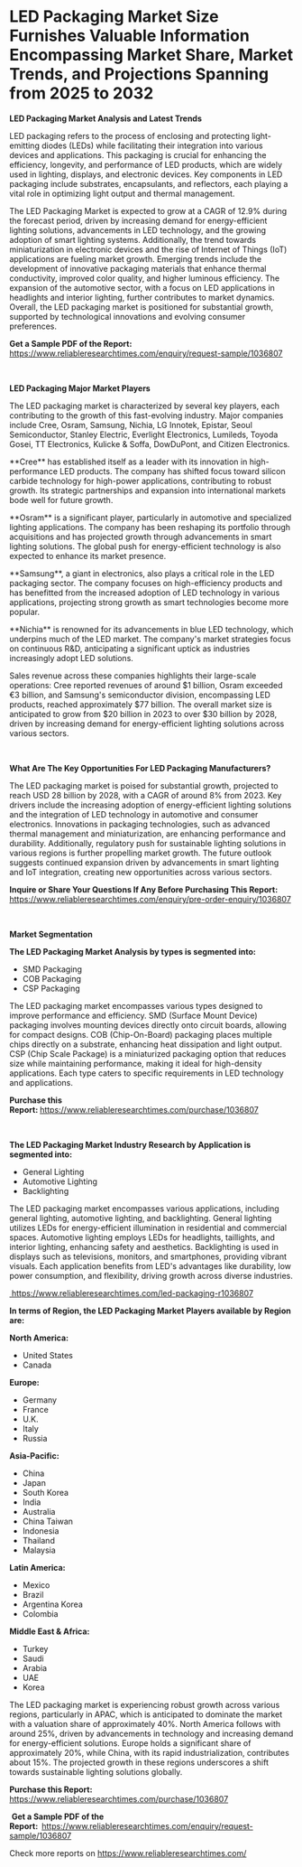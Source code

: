 <p><h1>LED Packaging Market Size Furnishes Valuable Information Encompassing Market Share, Market Trends, and Projections Spanning from 2025 to 2032</h1></p><p><strong>LED Packaging Market Analysis and Latest Trends</strong></p>
<p><p>LED packaging refers to the process of enclosing and protecting light-emitting diodes (LEDs) while facilitating their integration into various devices and applications. This packaging is crucial for enhancing the efficiency, longevity, and performance of LED products, which are widely used in lighting, displays, and electronic devices. Key components in LED packaging include substrates, encapsulants, and reflectors, each playing a vital role in optimizing light output and thermal management.</p><p>The LED Packaging Market is expected to grow at a CAGR of 12.9% during the forecast period, driven by increasing demand for energy-efficient lighting solutions, advancements in LED technology, and the growing adoption of smart lighting systems. Additionally, the trend towards miniaturization in electronic devices and the rise of Internet of Things (IoT) applications are fueling market growth. Emerging trends include the development of innovative packaging materials that enhance thermal conductivity, improved color quality, and higher luminous efficiency. The expansion of the automotive sector, with a focus on LED applications in headlights and interior lighting, further contributes to market dynamics. Overall, the LED packaging market is positioned for substantial growth, supported by technological innovations and evolving consumer preferences.</p></p>
<p><strong>Get a Sample PDF of the Report:&nbsp;</strong> <a href="https://www.reliableresearchtimes.com/enquiry/request-sample/1036807?utm_campaign=3326&utm_medium=2&utm_source=Github&utm_content=ia&utm_term=02042025&utm_id=led-packaging">https://www.reliableresearchtimes.com/enquiry/request-sample/1036807</a></p>
<p>&nbsp;</p>
<p><strong>LED Packaging Major Market Players</strong></p>
<p><p>The LED packaging market is characterized by several key players, each contributing to the growth of this fast-evolving industry. Major companies include Cree, Osram, Samsung, Nichia, LG Innotek, Epistar, Seoul Semiconductor, Stanley Electric, Everlight Electronics, Lumileds, Toyoda Gosei, TT Electronics, Kulicke & Soffa, DowDuPont, and Citizen Electronics.</p><p>**Cree** has established itself as a leader with its innovation in high-performance LED products. The company has shifted focus toward silicon carbide technology for high-power applications, contributing to robust growth. Its strategic partnerships and expansion into international markets bode well for future growth.</p><p>**Osram** is a significant player, particularly in automotive and specialized lighting applications. The company has been reshaping its portfolio through acquisitions and has projected growth through advancements in smart lighting solutions. The global push for energy-efficient technology is also expected to enhance its market presence.</p><p>**Samsung**, a giant in electronics, also plays a critical role in the LED packaging sector. The company focuses on high-efficiency products and has benefitted from the increased adoption of LED technology in various applications, projecting strong growth as smart technologies become more popular.</p><p>**Nichia** is renowned for its advancements in blue LED technology, which underpins much of the LED market. The company's market strategies focus on continuous R&D, anticipating a significant uptick as industries increasingly adopt LED solutions.</p><p>Sales revenue across these companies highlights their large-scale operations: Cree reported revenues of around $1 billion, Osram exceeded €3 billion, and Samsung's semiconductor division, encompassing LED products, reached approximately $77 billion. The overall market size is anticipated to grow from $20 billion in 2023 to over $30 billion by 2028, driven by increasing demand for energy-efficient lighting solutions across various sectors.</p></p>
<p>&nbsp;</p>
<p><strong>What Are The Key Opportunities For LED Packaging Manufacturers?</strong></p>
<p><p>The LED packaging market is poised for substantial growth, projected to reach USD 28 billion by 2028, with a CAGR of around 8% from 2023. Key drivers include the increasing adoption of energy-efficient lighting solutions and the integration of LED technology in automotive and consumer electronics. Innovations in packaging technologies, such as advanced thermal management and miniaturization, are enhancing performance and durability. Additionally, regulatory push for sustainable lighting solutions in various regions is further propelling market growth. The future outlook suggests continued expansion driven by advancements in smart lighting and IoT integration, creating new opportunities across various sectors.</p></p>
<p><strong>Inquire or Share Your Questions If Any Before Purchasing This Report:</strong> <a href="https://www.reliableresearchtimes.com/enquiry/pre-order-enquiry/1036807?utm_campaign=3326&utm_medium=2&utm_source=Github&utm_content=ia&utm_term=02042025&utm_id=led-packaging">https://www.reliableresearchtimes.com/enquiry/pre-order-enquiry/1036807</a></p>
<p>&nbsp;</p>
<p><strong>Market Segmentation</strong></p>
<p><strong>The LED Packaging Market Analysis by types is segmented into:</strong></p>
<p><ul><li>SMD Packaging</li><li>COB Packaging</li><li>CSP Packaging</li></ul></p>
<p><p>The LED packaging market encompasses various types designed to improve performance and efficiency. SMD (Surface Mount Device) packaging involves mounting devices directly onto circuit boards, allowing for compact designs. COB (Chip-On-Board) packaging places multiple chips directly on a substrate, enhancing heat dissipation and light output. CSP (Chip Scale Package) is a miniaturized packaging option that reduces size while maintaining performance, making it ideal for high-density applications. Each type caters to specific requirements in LED technology and applications.</p></p>
<p><strong>Purchase this Report:&nbsp;</strong><a href="https://www.reliableresearchtimes.com/purchase/1036807?utm_campaign=3326&utm_medium=2&utm_source=Github&utm_content=ia&utm_term=02042025&utm_id=led-packaging">https://www.reliableresearchtimes.com/purchase/1036807</a></p>
<p>&nbsp;</p>
<p><strong>The LED Packaging Market Industry Research by Application is segmented into:</strong></p>
<p><ul><li>General Lighting</li><li>Automotive Lighting</li><li>Backlighting</li></ul></p>
<p><p>The LED packaging market encompasses various applications, including general lighting, automotive lighting, and backlighting. General lighting utilizes LEDs for energy-efficient illumination in residential and commercial spaces. Automotive lighting employs LEDs for headlights, taillights, and interior lighting, enhancing safety and aesthetics. Backlighting is used in displays such as televisions, monitors, and smartphones, providing vibrant visuals. Each application benefits from LED's advantages like durability, low power consumption, and flexibility, driving growth across diverse industries.</p></p>
<p><a href="https://www.reliableresearchtimes.com/led-packaging-r1036807?utm_campaign=3326&utm_medium=2&utm_source=Github&utm_content=ia&utm_term=02042025&utm_id=led-packaging">&nbsp;https://www.reliableresearchtimes.com/led-packaging-r1036807</a></p>
<p><strong>In terms of Region, the LED Packaging Market Players available by Region are:</strong></p>
<p>
    <p> <strong> North America: </strong>
        <ul>
            <li>United States</li>
            <li>Canada</li>
        </ul>
        </p> 
    <p> <strong> Europe: </strong>
        <ul>
            <li>Germany</li>
            <li>France</li>
            <li>U.K.</li>
            <li>Italy</li>
            <li>Russia</li>
        </ul>
        </p> 
    <p> <strong> Asia-Pacific: </strong>
        <ul>
            <li>China</li>
            <li>Japan</li>
            <li>South Korea</li>
            <li>India</li>
            <li>Australia</li>
            <li>China Taiwan</li>
            <li>Indonesia</li>
            <li>Thailand</li>
            <li>Malaysia</li>
        </ul>
        </p> 
    <p> <strong> Latin America: </strong>
        <ul>
            <li>Mexico</li>
            <li>Brazil</li>
            <li>Argentina Korea</li>
            <li>Colombia</li>
        </ul>
        </p> 
    <p> <strong> Middle East & Africa: </strong>
        <ul>
            <li>Turkey</li>
            <li>Saudi</li>
            <li>Arabia</li>
            <li>UAE</li>
            <li>Korea</li>
        </ul>
    </p>
    </p>
<p><p>The LED packaging market is experiencing robust growth across various regions, particularly in APAC, which is anticipated to dominate the market with a valuation share of approximately 40%. North America follows with around 25%, driven by advancements in technology and increasing demand for energy-efficient solutions. Europe holds a significant share of approximately 20%, while China, with its rapid industrialization, contributes about 15%. The projected growth in these regions underscores a shift towards sustainable lighting solutions globally.</p></p>
<p><strong>Purchase this Report: </strong><a href="https://www.reliableresearchtimes.com/purchase/1036807?utm_campaign=3326&utm_medium=2&utm_source=Github&utm_content=ia&utm_term=02042025&utm_id=led-packaging">https://www.reliableresearchtimes.com/purchase/1036807</a></p>
<p>&nbsp;<strong>Get a Sample PDF of the Report:&nbsp;&nbsp;</strong><a href="https://www.reliableresearchtimes.com/enquiry/request-sample/1036807?utm_campaign=3326&utm_medium=2&utm_source=Github&utm_content=ia&utm_term=02042025&utm_id=led-packaging">https://www.reliableresearchtimes.com/enquiry/request-sample/1036807</a></p>
<p><strong></strong></p>
<p>Check more reports on <a href="https://www.reliableresearchtimes.com/?utm_campaign=3326&utm_medium=2&utm_source=Github&utm_content=ia&utm_term=02042025&utm_id=led-packaging">https://www.reliableresearchtimes.com/</a></p>